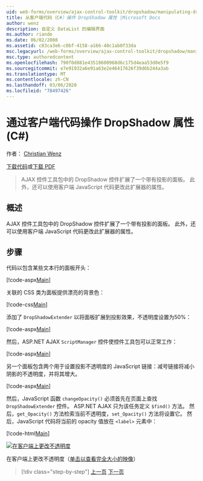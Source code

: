 ```yaml
---
uid: web-forms/overview/ajax-control-toolkit/dropshadow/manipulating-dropshadow-properties-from-client-code-cs
title: 从客户端代码（C#）操作 DropShadow 属性 |Microsoft Docs
author: wenz
description: 自定义 DataList 的编辑界面
ms.author: riande
ms.date: 06/02/2008
ms.assetid: c83ca3e6-c0bf-4158-a166-40c1ab0f33da
msc.legacyurl: /web-forms/overview/ajax-control-toolkit/dropshadow/manipulating-dropshadow-properties-from-client-code-cs
msc.type: authoredcontent
ms.openlocfilehash: 790f0d881e43518600968d6c175d4eaa53d0e5f9
ms.sourcegitcommit: e7e91932a6e91a63e2e46417626f39d6b244a3ab
ms.translationtype: MT
ms.contentlocale: zh-CN
ms.lasthandoff: 03/06/2020
ms.locfileid: "78497426"
---
```

# <a name="manipulating-dropshadow-properties-from-client-code-c"></a>通过客户端代码操作 DropShadow 属性 (C#)

作者： [Christian Wenz](https://github.com/wenz)

[下载代码](https://download.microsoft.com/download/5/1/6/51652a81-500b-4f6b-88d3-617103e7941e/DropShadow2.cs.zip)或[下载 PDF](https://download.microsoft.com/download/b/6/a/b6ae89ee-df69-4c87-9bfb-ad1eb2b23373/dropshadow2CS.pdf)

> AJAX 控件工具包中的 DropShadow 控件扩展了一个带有投影的面板。 此外，还可以使用客户端 JavaScript 代码更改此扩展器的属性。

## <a name="overview"></a>概述

AJAX 控件工具包中的 DropShadow 控件扩展了一个带有投影的面板。 此外，还可以使用客户端 JavaScript 代码更改此扩展器的属性。

## <a name="steps"></a>步骤

代码以包含某些文本行的面板开头：

[!code-aspx[Main](manipulating-dropshadow-properties-from-client-code-cs/samples/sample1.aspx)]

关联的 CSS 类为面板提供漂亮的背景色：

[!code-css[Main](manipulating-dropshadow-properties-from-client-code-cs/samples/sample2.css)]

添加了 `DropShadowExtender` 以将面板扩展到投影效果，不透明度设置为50%：

[!code-aspx[Main](manipulating-dropshadow-properties-from-client-code-cs/samples/sample3.aspx)]

然后，ASP.NET AJAX `ScriptManager` 控件使控件工具包可以正常工作：

[!code-aspx[Main](manipulating-dropshadow-properties-from-client-code-cs/samples/sample4.aspx)]

另一个面板包含两个用于设置投影不透明度的 JavaScript 链接：减号链接将减小阴影的不透明度，并将其增大。

[!code-aspx[Main](manipulating-dropshadow-properties-from-client-code-cs/samples/sample5.aspx)]

然后，JavaScript 函数 `changeOpacity()` 必须首先在页面上查找 `DropShadowExtender` 控件。 ASP.NET AJAX 只为该任务定义 `$find()` 方法。 然后，`get_Opacity()` 方法检索当前不透明度，`set_Opacity()` 方法将设置它。 然后，JavaScript 代码将当前的 opacity 值放在 `<label>` 元素中：

[!code-html[Main](manipulating-dropshadow-properties-from-client-code-cs/samples/sample6.html)]

[![在客户端上更改不透明度](manipulating-dropshadow-properties-from-client-code-cs/_static/image2.png)](manipulating-dropshadow-properties-from-client-code-cs/_static/image1.png)

在客户端上更改不透明度（[单击以查看完全大小的映像](manipulating-dropshadow-properties-from-client-code-cs/_static/image3.png)）

> [!div class="step-by-step"]
> [上一页](adjusting-the-z-index-of-a-dropshadow-cs.md)
> [下一页](adjusting-the-z-index-of-a-dropshadow-vb.md)
